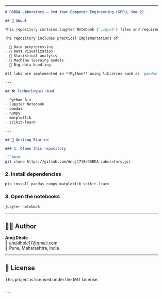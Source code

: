 

---

```markdown
# DSBDA Laboratory – 3rd Year Computer Engineering (SPPU, Sem 2)

## 📘 About

This repository contains Jupyter Notebook (`.ipynb`) files and required datasets for the **Data Science and Big Data Analytics (DSBDA)** laboratory. It is part of the 3rd Year **Computer Engineering** curriculum at **Savitribai Phule Pune University (SPPU)**, Semester 2.

The repository includes practical implementations of:

- 🔹 Data preprocessing  
- 🔹 Data visualization  
- 🔹 Statistical analysis  
- 🔹 Machine learning models  
- 🔹 Big data handling  

All labs are implemented in **Python** using libraries such as `pandas`, `numpy`, `matplotlib`, and `scikit-learn`.

---

## 🛠️ Technologies Used

- Python 3.x  
- Jupyter Notebook  
- pandas  
- numpy  
- matplotlib  
- scikit-learn  

---

## 🚀 Getting Started

### 1. Clone this repository

```bash
git clone https://github.com/Anuj1718/DSBDA-Laboratory.git
```

### 2. Install dependencies

```bash
pip install pandas numpy matplotlib scikit-learn
```

### 3. Open the notebooks

```bash
jupyter notebook
```

---

## 👨‍💻 Author

**Anuj Dhole**  
📧 anujdhole17@gmail.com  
📍 Pune, Maharashtra, India

---

## 📜 License

This project is licensed under the MIT License.
```

---
